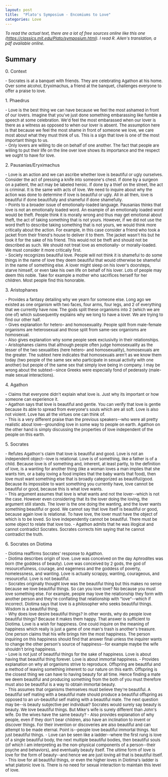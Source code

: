 ```yaml
---
layout: post
title:  "Plato's Symposium - Encomiums to Love"
categories: Love
---
```


*<font size="-1">To read the actual text, there are a lot of free sources online like this one (https://classics.mit.edu/Plato/symposium.html). I read R. Allen's translation, a pdf available online.</font>*

## Summary
<p>0. Context</p>
<font size="-1">
<p>
- Socrates is at a banquet with friends. They are celebrating Agathon at his home. Over some alcohol, Eryximachus, a friend at the banquet, challenges everyone to offer a praise to love.
</p>
</font>
<p>1. Phaedrus</p>
 <font size="-1">
 <p>
 - Love is the best thing we can have because we feel the most ashamed in front of our lovers. Imagine that you've just done something embarassing like fumble a speech at some celebration. We'd feel the most embarassed when our lover is there as a witness as opposed to when our lover is absent. The assumption here is that because we feel the most shame in front of someone we love, we care most about what they must think of us. This is a sign that love is one of the most important things to us.<br>
 - Only lovers are willing to die on behalf of one another. The fact that people are willing to put their life on the line over love shows its importance and the respect we ought to have for love.
</p>
</font>
<p>2. Pausanias/Eryximachus</p>
 <font size ="-1">
 <p>
 - Love is an action and we can ascribe whether love is beautiful or ugly ourselves. Consider the act of pressing a knife into someone's chest. If done by a surgeon on a patient, the act may be labeled heroic. If done by a thief on the street, the act is criminal. It is the same with acts of love. We need to inquire about why the action was done to determine if love is beautiful or ugly. All in all then, love is beautiful if done beautifully and shameful if done shamefully.<br>
 - Points to a broader issue of emotionally-loaded language. Pausanias thinks that love is not an emotionally loaded word. An example of an emotionally loaded word would be theft. People think it is morally wrong and thus may get emotional about theft, the act of taking something that is not yours. However, if we did not use the word theft to describe taking something that is not yours, we would think more critically about the action. For example, in this case consider a friend who took a jacket from their friend's house to deliver it to them. The jacket wasn't his but he took it for the sake of his friend. This would not be theft and should not be described as such. We should not treat love as emotionally- or morally-loaded. We must consider it more critically first.<br> 
 - Society recognizes beautiful love. People will not think it is shameful to do some things in the name of love they deem beautiful that would otherwise be shameful in the name of something else. A lover might sleep on his lover's doorsteps, starve himself, or even take his own life on behalf of his lover. Lots of people may deem this noble. Take for example a mother who sacrifices herself for her children. Most people find this honorable.
 </p>
 </font>
<p>3. Aristophanes</p>
<font size="-1">
<p>
- Provides a fantasy detailing why we yearn for someone else. Long ago we existed as one organism with two faces, four arms, four legs, and 2 of everything that we currently have now. The gods split these organisms into 2 (which we are one of) which subsequently explains why we long to have a lover. We are trying to find our other half.<br>
- Gives explanation for hetero- and homosexuality. People split from male-female organisms are heterosexual and those split from same-sex organisms are homosexual.<br>
- Also gives explanation why some people seek exclusivity in their relationships.<br>
- Aristophanes claims that although people often judge homosexuality as the lesser of the two sexualities (here hetero- and homosexuality), homosexuals are the greater. The subtext here indicates that homosexuals aren't as we know them today (two people of the same sex who participate in sexual activity with one another) but people of the same sex that simply love being in company. I may be wrong about the subtext--since Greeks were especially fond of pederasty (male-male sexual interactions).
</p>
</font>
<p>4. Agathon</p>
<font size="-1">
<p>
- Claims that everyone didn't explain what love is. Just why its important or how someone can experience it.<br>
- Agathon says that love is beautiful and gentle. You can verify that love is gentle because its able to spread from everyone's souls which are all soft. Love is also not violent. Love has all the virtues one can think of.<br>
- This is a very different praise than the previous speakers--who were all pretty realistic about love--grounding love in some way to people on earth. Agathon on the other hand is simply discussing the properties of love independent of the people on this earth.<br>
</p>
</font>
<p>5. Socrates</p>
<font size="-1">
<p>
- Refutes Agathon's claim that love is beautiful and good. Love is not an independent object--love is relational. Love is of something, like a father is of a child. Because love is of something and, inherent, at least partly, to the definition of love, is a wanting for another thing (like a woman loves a man implies that she wants him, or a baby loving a food implies that the baby wants that food), then love must want something else that is broadly categorized as beautiful/good. Because its impossible to want something you currently have, love cannot be beautiful or good, because this is what love wants.<br>
- This argument assumes that love is what wants and not the lover--which is not the case. However even considering that its the lover doing the loving, the argument still stands. The lover is the one doing the wanting, and the lover wants something beautiful or good. We cannot say that love itself is beautiful or good, because again love is relational. To have love, the lover must have the object of which is to be loved. So love independently cannot be beautiful. There must be some object to relate that love too.
- Agathon admits that he was illogical and cannot contradict Socrates. Socrates corrects him saying that he cannot contradict the truth.
</p>
</font>
<p>6. Socrates on Diotima</p>
<font size="-1">
<p>
- Diotima reaffirms Socrates' response to Agathon.<br>
- Diotima describes origin of love. Love was conceived on the day Aphrodites was born (the goddess of beauty). Love was conceived by 2 gods, the god of resourcefulness, courage, and eagerness and the goddess of poverty, homelessness, and wanting. Love is actually scrappy, wanting, courageous, and resourceful. Love is not beautiful.<br>
- Socrates originally thought love was the beautiful thing but this makes no sense because we love beautiful things. So can you love love? No because you must love something else. For example, people may love the relationship they form with another person and they're conflating that relationship with "love"--which if incorrect. Diotima says that love is a philosopher who seeks beautiful things. Wisdom is a beautiful thing.<br>
- Why does love desire beautiful things? In other words, why do people love beautiful things? Because it makes them happy. That answer is sufficient to Diotima. Love is a wish for happiness. One could inquire on the meaning of happiness which really is just a game of one man's trash is another's treasure. One person claims that his wife brings him the most happiness. The person inquiring on this happiness should find that answer final unless the inquirer wants to change the other person's source of happiness--for example maybe the wife shouldn't bring happiness.<br>
- Love is not just of beautiful things for the sake of happiness. Love is about having that beautiful thing forever. Love is about immortal happiness.
- Provides explanation on why all organisms strive to reproduce. Offspring are beautiful and a method of leaving something inherent to our nature on this earth. Offspring is the closest thing we can have to having beauty for all time. Hence finding a mate we deem beautiful and producing something from the both of you must therefore must also be beautiful is a way to obtain immortal beauty.<br>
- This assumes that organisms themselves must believe they're beautiful. A beautiful self mating with a beautiful mate should produce a beautiful offspring as opposed to an un-beautiful self mating with a beautiful mate. The next question may be--is beauty subjective per individual? Socrates would surely say beauty is beauty. We love beautiful things. But Mike's wife is surely different than John's wife. Do the wives have the same beauty?
- Also provides explanation of why people, even if they don't bear children, also have an inclination to invent or discover things. For their invention or discoveries are also beautiful and can attempt to be made eternal. Point is--people love beautiful immortal things. Not just beautiful things.
- Love can be seen like a ladder--where the first rung is love of a single beautiful body, the next multiple beautiful bodies, then beautiful souls (of which I am interpreting as the non-physical components of a person--their psyche and behaviors), and eventually beauty itself. The ultime form of love is love for the form of beauty--and hence we are just loving all that is beautiful itself.<br>
- This love for all beautiful things, or even the higher loves in Diotima's ladder is what platonic love is. There is no need for sexual interaction to maintain this level of love. 
</p>
</font>